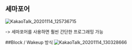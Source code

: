 ## 세마포어
![KakaoTalk_20201114_125736715](https://user-images.githubusercontent.com/23302973/99139083-08795600-2679-11eb-95ef-c48c603134af.jpg)

-> 세마포어를 사용하면 훨씬 간단한 프로그래밍 가능

##Block / Wakeup 방식
![KakaoTalk_20201114_130328666](https://user-images.githubusercontent.com/23302973/99139166-dae0dc80-2679-11eb-8aa9-26793fc1277b.jpg)

